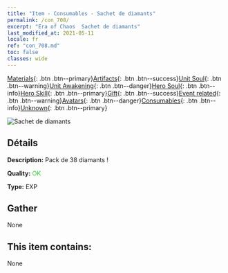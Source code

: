 ```yaml
---
title: "Item - Consumables - Sachet de diamants"
permalink: /con_708/
excerpt: "Era of Chaos  Sachet de diamants"
last_modified_at: 2021-05-11
locale: fr
ref: "con_708.md"
toc: false
classes: wide
---
```

 [Materials](/ItemsFR/){: .btn .btn--primary}[Artifacts](/ItemsFR/Artifacts/){: .btn .btn--success}[Unit Soul](/ItemsFR/UnitSoul/){: .btn .btn--warning}[Unit Awakening](/ItemsFR/UnitAwakening/){: .btn .btn--danger}[Hero Soul](/ItemsFR/HeroSoul/){: .btn .btn--info}[Hero Skill](/ItemsFR/HeroSkill/){: .btn .btn--primary}[Gift](/ItemsFR/Gift/){: .btn .btn--success}[Event related](/ItemsFR/Events/){: .btn .btn--warning}[Avatars](/ItemsFR/Avatars/){: .btn .btn--danger}[Consumables](/ItemsFR/Consumables/){: .btn .btn--info}[Unknown](/ItemsFR/Unknown/){: .btn .btn--primary}

 ![Sachet de diamants](/images/t/i_507.png)

## Détails
 **Description:** Pack de 38 diamants !

 **Quality:** <span style="color: #32CD32">OK</span>

 **Type:** EXP

## Gather

  None

## This item contains:

  None

